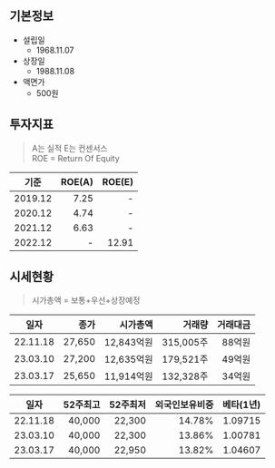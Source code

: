 ## 기본정보
* 설립일
  * 1968.11.07
* 상장일
  * 1988.11.08
* 액면가
  * 500원

## 투자지표
> A는 실적 E는 컨센서스  
> ROE = Return Of Equity

|기준|ROE(A)|ROE(E)|
|:--:|--:|--:|
|2019.12|7.25|-|
|2020.12|4.74|-|
|2021.12|6.63|-|
|2022.12|-|12.91|

## 시세현황 
> 시가총액 = 보통+우선+상장예정

|일자|종가|시가총액|거래량|거래대금|
|:--:|--:|--:|--:|--:|
|22.11.18|27,650|12,843억원|315,005주|88억원|
|23.03.10|27,200|12,635억원|179,521주|49억원|
|23.03.17|25,650|11,914억원|132,328주|34억원|

|일자|52주최고|52주최저|외국인보유비중|베타(1년)
|:--:|--:|--:|--:|--:|
|22.11.18|40,000|22,300|14.78%|1.09715|
|23.03.10|40,000|22,300|13.86%|1.00781|
|23.03.17|40,000|22,950|13.82%|1.04607|

